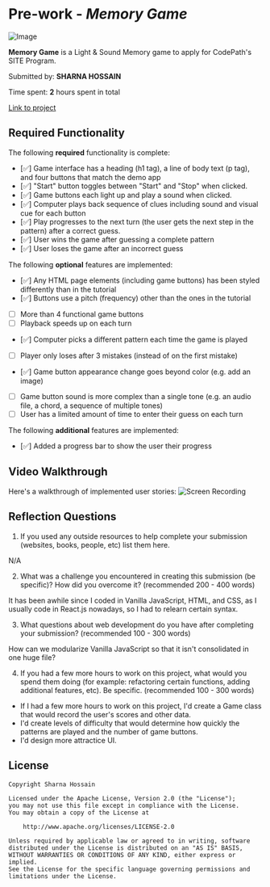 # Pre-work - _Memory Game_

![Image](http://g.recordit.co/GtwP7SwDGQ.gif)

**Memory Game** is a Light & Sound Memory game to apply for CodePath's SITE Program.

Submitted by: **SHARNA HOSSAIN**

Time spent: **2** hours spent in total

[Link to project](https://glitch.com/edit/#!/shossain-workday-prework)

## Required Functionality

The following **required** functionality is complete:

- [✅] Game interface has a heading (h1 tag), a line of body text (p tag), and four buttons that match the demo app
- [✅] "Start" button toggles between "Start" and "Stop" when clicked.
- [✅] Game buttons each light up and play a sound when clicked.
- [✅] Computer plays back sequence of clues including sound and visual cue for each button
- [✅] Play progresses to the next turn (the user gets the next step in the pattern) after a correct guess.
- [✅] User wins the game after guessing a complete pattern
- [✅] User loses the game after an incorrect guess

The following **optional** features are implemented:

- [✅] Any HTML page elements (including game buttons) has been styled differently than in the tutorial
- [✅] Buttons use a pitch (frequency) other than the ones in the tutorial
- [ ] More than 4 functional game buttons
- [ ] Playback speeds up on each turn
- [✅] Computer picks a different pattern each time the game is played
- [ ] Player only loses after 3 mistakes (instead of on the first mistake)
- [✅] Game button appearance change goes beyond color (e.g. add an image)
- [ ] Game button sound is more complex than a single tone (e.g. an audio file, a chord, a sequence of multiple tones)
- [ ] User has a limited amount of time to enter their guess on each turn

The following **additional** features are implemented:

- [✅] Added a progress bar to show the user their progress

## Video Walkthrough

Here's a walkthrough of implemented user stories:
![Screen Recording](https://recordit.co/GtwP7SwDGQ)

## Reflection Questions

1. If you used any outside resources to help complete your submission (websites, books, people, etc) list them here.

N/A

2. What was a challenge you encountered in creating this submission (be specific)? How did you overcome it? (recommended 200 - 400 words)

It has been awhile since I coded in Vanilla JavaScript, HTML, and CSS, as I usually
code in React.js nowadays, so I had to relearn certain syntax.

3. What questions about web development do you have after completing your submission? (recommended 100 - 300 words)

How can we modularize Vanilla JavaScript so that it isn't consolidated in one huge file?

4. If you had a few more hours to work on this project, what would you spend them doing (for example: refactoring certain functions, adding additional features, etc). Be specific. (recommended 100 - 300 words)

- If I had a few more hours to work on this project, I'd create a Game class that would record the user's scores and other data.
- I'd create levels of difficulty that would determine how quickly the patterns are played and the number of game buttons.
- I'd design more attractice UI.

## License

    Copyright Sharna Hossain

    Licensed under the Apache License, Version 2.0 (the "License");
    you may not use this file except in compliance with the License.
    You may obtain a copy of the License at

        http://www.apache.org/licenses/LICENSE-2.0

    Unless required by applicable law or agreed to in writing, software
    distributed under the License is distributed on an "AS IS" BASIS,
    WITHOUT WARRANTIES OR CONDITIONS OF ANY KIND, either express or implied.
    See the License for the specific language governing permissions and
    limitations under the License.
